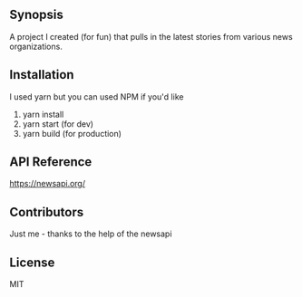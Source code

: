 ## Synopsis

A project I created (for fun) that pulls in the latest stories from various news organizations.

## Installation

I used yarn but you can used NPM if you'd like <br>
1. yarn install
2. yarn start (for dev)
3. yarn build (for production)

## API Reference

https://newsapi.org/

## Contributors

Just me - thanks to the help of the newsapi

## License

MIT
